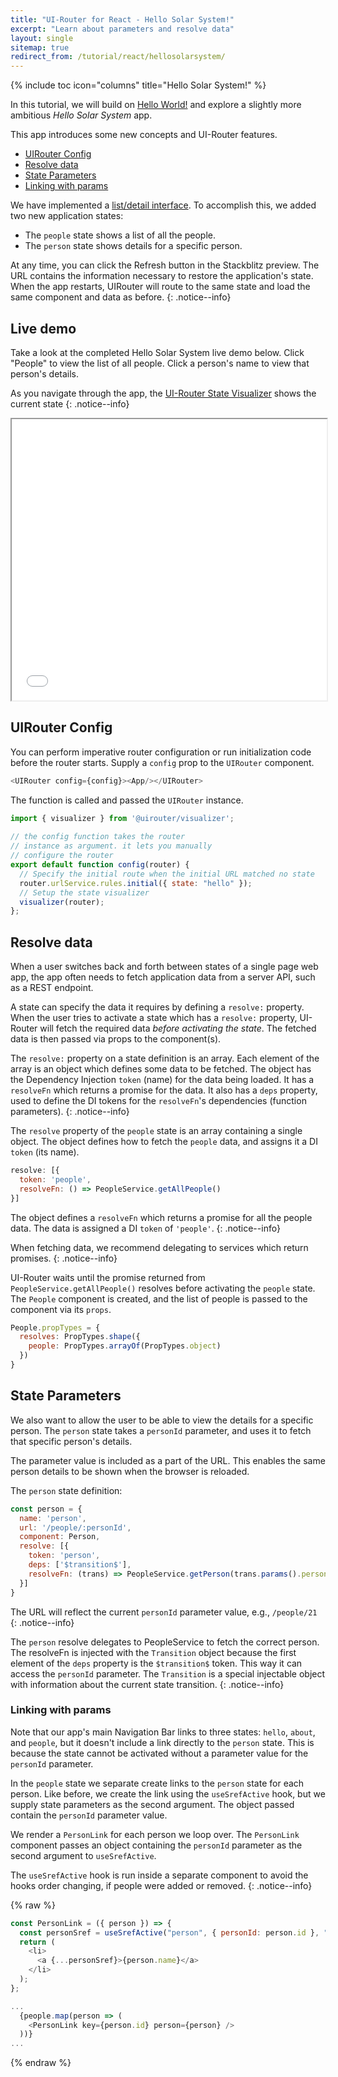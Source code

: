 ```yaml
---
title: "UI-Router for React - Hello Solar System!"
excerpt: "Learn about parameters and resolve data"
layout: single
sitemap: true
redirect_from: /tutorial/react/hellosolarsystem/
---
```

{% include toc icon="columns" title="Hello Solar System!" %}

In this tutorial, we will build on [Hello World!](helloworld) 
and explore a slightly more ambitious _Hello Solar System_ app.

This app introduces some new concepts and UI-Router features.

- [UIRouter Config](#uirouter-config)
- [Resolve data](#resolve-data)
- [State Parameters](#state-parameters)
- [Linking with params](#linking-with-params)

We have implemented a [list/detail interface](https://en.wikipedia.org/wiki/Master%E2%80%93detail_interface). 
To accomplish this, we added two new application states:

- The `people` state shows a list of all the people.
- The `person` state shows details for a specific person.

At any time, you can click the Refresh button in the Stackblitz preview.
The URL contains the information necessary to restore the application's state.
When the app restarts, UIRouter will route to the same state and load the same component and data as before.
{: .notice--info}

## Live demo

Take a look at the completed Hello Solar System live demo below.
Click "People" to view the list of all people.
Click a person's name to view that person's details.

As you navigate through the app, the [UI-Router State Visualizer](https://github.com/ui-router/visualizer) shows
the current state
{: .notice--info}

<iframe style="width: 100%; height: 450px;" src="//stackblitz.com/edit/uirouter-react-hello-solar-system?embed=1&file=src/index.js&view=preview" frameborder="1" allowfullscren="allowfullscren"></iframe>

<br>

## UIRouter Config

You can perform imperative router configuration or run initialization code before the router starts.
Supply a `config` prop to the `UIRouter` component.

```js 
<UIRouter config={config}><App/></UIRouter>
```

The function is called and passed the `UIRouter` instance.

```js
import { visualizer } from '@uirouter/visualizer';
 
// the config function takes the router
// instance as argument. it lets you manually
// configure the router
export default function config(router) {
  // Specify the initial route when the initial URL matched no state
  router.urlService.rules.initial({ state: "hello" });
  // Setup the state visualizer
  visualizer(router);
};
````

## Resolve data

When a user switches back and forth between states of a single page web
app, the app often needs to fetch application data from a server API,
such as a REST endpoint.

A state can specify the data it requires by defining a `resolve:` property.
When the user tries to activate a state which has a `resolve:` property,
UI-Router will fetch the required data *before activating the state*.
The fetched data is then passed via props to the component(s).

The `resolve:` property on a state definition is an array.
Each element of the array is an object which defines some data to be fetched.
The object has the Dependency Injection `token` (name) for the data being loaded.
It has a `resolveFn` which returns a promise for the data.
It also has a `deps` property, used to define the DI tokens for the `resolveFn`'s dependencies (function parameters).
{: .notice--info}

The `resolve` property of the `people` state is an array containing a single object.
The object defines how to fetch the `people` data, and assigns it a DI `token` (its name).

```js
resolve: [{
  token: 'people',
  resolveFn: () => PeopleService.getAllPeople()
}]
```

The object defines a `resolveFn` which returns a promise for all the people data.
The data is assigned a DI `token` of `'people'`.
{: .notice--info}

When fetching data, we recommend delegating to services which return promises.
{: .notice--info}

UI-Router waits until the promise returned from `PeopleService.getAllPeople()` resolves before activating the `people` state.
The `People` component is created, and the list of people is passed to the component via its `props`.

```js
People.propTypes = {
  resolves: PropTypes.shape({
    people: PropTypes.arrayOf(PropTypes.object)
  })
}
```


## State Parameters

We also want to allow the user to be able to view the details for a specific person.
The `person` state takes a `personId` parameter, and uses it to fetch that specific person's details.

The parameter value is included as a part of the URL.
This enables the same person details to be shown when the browser is reloaded.

The `person` state definition:

```js
const person = {
  name: 'person',
  url: '/people/:personId',
  component: Person,
  resolve: [{
    token: 'person',
    deps: ['$transition$'],
    resolveFn: (trans) => PeopleService.getPerson(trans.params().personId)
  }]
}
```

The URL will reflect the current `personId` parameter value, e.g., `/people/21`
{: .notice--info}

The `person` resolve delegates to PeopleService to fetch the correct person.
The resolveFn is injected with the `Transition` object because the first element of the `deps` property is the `$transition$` token.
This way it can access the `personId` parameter.
The `Transition` is a special injectable object with information about the current state transition.
{: .notice--info}

### Linking with params

Note that our app's main Navigation Bar links to three states: `hello`, `about`, and `people`,
but it doesn't include a link directly to the `person` state.
This is because the state cannot be activated without a parameter value for the `personId` parameter.

In the `people` state we separate create links to the `person` state for each person.
Like before, we create the link using the `useSrefActive` hook, but we supply state parameters as the second argument.
The object passed contain the `personId` parameter value.

We render a `PersonLink` for each person we loop over.
The `PersonLink` component passes an object containing the `personId` parameter as the second argument to `useSrefActive`.

The `useSrefActive` hook is run inside a separate component to avoid the hooks order changing, if people were added or removed.
{: .notice--info}

{% raw %}
```js
const PersonLink = ({ person }) => {
  const personSref = useSrefActive("person", { personId: person.id }, "active");
  return (
    <li>
      <a {...personSref}>{person.name}</a>
    </li>
  );
};

...
  {people.map(person => (
    <PersonLink key={person.id} person={person} />
  ))}
...
```
{% endraw %}

